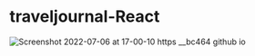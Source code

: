 # traveljournal-React
![Screenshot 2022-07-06 at 17-00-10 https __bc464 github io](https://user-images.githubusercontent.com/82536545/177581940-c67e0336-b83b-4a7a-ae08-baeb8889848c.png)
